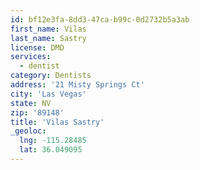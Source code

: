 ```yaml
---
id: bf12e3fa-8dd3-47ca-b99c-0d2732b5a3ab
first_name: Vilas
last_name: Sastry
license: DMD
services:
  - dentist
category: Dentists
address: '21 Misty Springs Ct'
city: 'Las Vegas'
state: NV
zip: '89148'
title: 'Vilas Sastry'
_geoloc:
  lng: -115.28485
  lat: 36.049095
---
```

